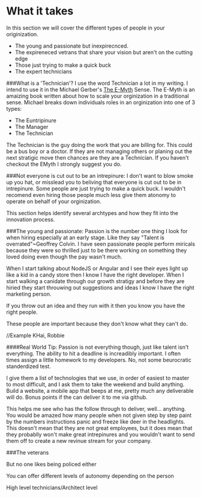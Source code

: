 # What it takes

<!--This section is about what it on an individual level and what qualities I look for such as:

* Passion - Not the only thing but, yes, the first thing I look for.
* Trust - It goes both ways
* Dicipline - Helps trust-->

In this section we will cover the different types of people in your originization.

* The young and passionate but inexpirecnced.
* The expireneced vetrans that share your vision but aren't on the cutting edge
* Those just trying to make a quick buck
* The expert technicians

###What is a 'Technician'?
I use the word Technician a lot in my writing. I intend to use it in the Michael Gerber's [The E-Myth](..) Sense. The E-Myth is an amaizing book written about how to scale your orginization in a traditional sense. Michael breaks down individuals roles in an orginization into one of 3 types:
* The Euntripinure
* The Manager
* The Technician

The Technician is the guy doing the work that you are billing for. This could be a bus boy or a doctor. If they are not managing others or planing out the next stratigic move then chances are they are a Technician. If you haven't checkout the EMyth I strongly suggest you do.

###Not everyone is cut out to be an intrepinure:
I don't want to blow smoke up you hat, or misslead you to beliving that everyone is cut out to be in intrepinure. Some people are just trying to make a quick buck. I wouldn't recomend even hiring those people much less give them atonomy to operate on behalf of your orginization.

This section helps identify several archtypes and how they fit into the innovation process.

###The young and passionate:
Passion is the number one thing I look for when hiring especially at an early stage. Like they say "Talent is overrated"~Geoffrey Colvin. I have seen passionate people perform miricals because they were so thrilled just to be there working on something they loved doing even though the pay wasn't much.

When I start talking about NodeJS or Angular and I see their eyes light up like a kid in a candy store then I know I have the right developer. When I start walking a canidate through our growth stratigy and before they are hiried they start throuwing out suggestions and ideas I know I have the right marketing person.

If you throw out an idea and they run with it then you know you have the right people.

These people are important because they don't know what they can't do.

//Example KHai, Robbie

####Real World Tip:
Passion is not everything though, just like talent isn't everything. The ability to hit a deadline is increadibly important. I often times assign a little homework to my developers. No, not some beurocratic standerdized test.

I give them a list of technologies that we use, in order of easiest to master to most difficult, and I ask them to take the weekend and build anything. Build a website, a mobile app that beeps at me, pretty much any deliverable will do. Bonus points if the can deliver it to me via github.

This helps me see who has the follow through to deliver, well... anything. You would be amazed how many people when not given step by step paint by the numbers instructions panic and freeze like deer in the headlights. This doesn't mean that they are not great employees, but it does mean that they probablly won't make great intrepinures and you wouldn't want to send them off to create a new revinue stream for your company.

###The veterans



But no one likes being policed either

You can offer different levels of autonomy depending on the person


High level technicians/Architect level
